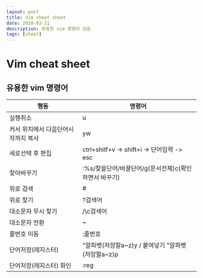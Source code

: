 ```yaml
---
layout: post
title: Vim cheet sheet
date: 2018-03-21
description: 유용한 vim 명령어 모음
tags: [cheet]
---
```


# Vim cheat sheet

## 유용한 vim 명령어

 행동 | 명령어
 ---- | ----
 실행취소 | u
 커서 위치에서 다음단어시작까지 복사 | yw
 세로선택 후 편집 | ctrl+shitf+v -> shift+i -> 단어입력 -> esc
 찾아바꾸기 | :%s/찾을단어/바꿀단어/g(문서전체)c(확인하면서 바꾸기)
 위로 검색 | #
 위로 찾기 | ?검색어
 대소문자 무시 찾기| /\c검색어
 대소문자 전환 | ~
 줄번호 이동 | :줄번호
 단어저장(레지스터) |  "알파벳(저장할a~z)y  / 붙여넣기 "알파벳(저장할a~z)p
 단어저장(레지스터) 화인 | :reg

